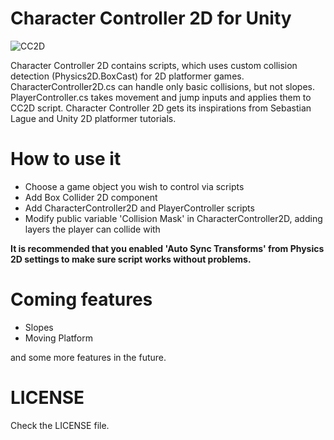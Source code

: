 # Character Controller 2D for Unity
![CC2D](https://github.com/SammakkoFIN/CC2D/blob/master/GIF/CC2D.GIF)

Character Controller 2D contains scripts, which uses custom collision detection (Physics2D.BoxCast) for 2D platformer games.
CharacterController2D.cs can handle only basic collisions, but not slopes. PlayerController.cs takes movement and jump inputs and applies them to CC2D script. Character Controller 2D gets its inspirations from Sebastian Lague and Unity 2D platformer tutorials.

# How to use it
* Choose a game object you wish to control via scripts
* Add Box Collider 2D component
* Add CharacterController2D and PlayerController scripts
* Modify public variable 'Collision Mask' in CharacterController2D, adding layers the player can collide with

**It is recommended that you enabled 'Auto Sync Transforms' from Physics 2D settings to make sure script works without problems.**

# Coming features
* Slopes
* Moving Platform

and some more features in the future.

# LICENSE
Check the LICENSE file.
